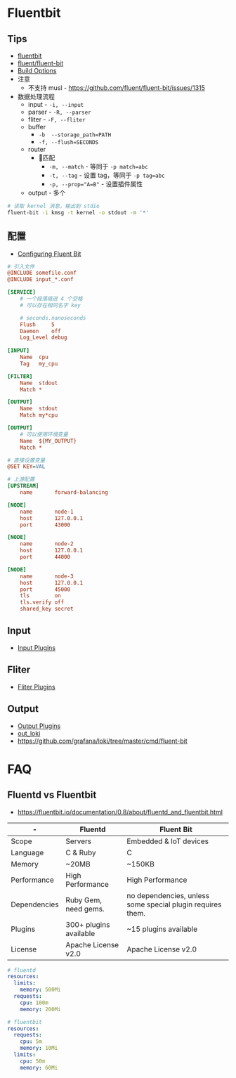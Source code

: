 # Fluentbit
## Tips
* [fluentbit](https://fluentbit.io/)
* [fluent/fluent-bit](https://github.com/fluent/fluent-bit)
* [Build Options](https://docs.fluentbit.io/manual/installation/sources/build-and-install)
* 注意
  * 不支持 musl - https://github.com/fluent/fluent-bit/issues/1315
* 数据处理流程
  * input - `-i, --input`
  * parser - `-R, --parser`
  * fliter - `-F, --fliter`
  * buffer
    * `-b  --storage_path=PATH`
    * `-f, --flush=SECONDS`
  * router
    * 匹配
      * `-m, --match` - 等同于 `-p match=abc`
      * `-t, --tag` - 设置 tag，等同于 `-p tag=abc`
      * `-p, --prop="A=B"` - 设置插件属性
  * output - 多个

```bash
# 读取 kernel 消息，输出到 stdio
fluent-bit -i kmsg -t kernel -o stdout -m '*'
```

## 配置
* [Configuring Fluent Bit](https://docs.fluentbit.io/manual/administration/configuring-fluent-bit)

```ini
# 引入文件
@INCLUDE somefile.conf
@INCLUDE input_*.conf

[SERVICE]
    # 一个段落缩进 4 个空格
    # 可以存在相同名字 key

    # seconds.nanoseconds
    Flush     5
    Daemon    off
    Log_Level debug
​
[INPUT]
    Name  cpu
    Tag   my_cpu

[FILTER]
    Name  stdout
    Match *​

[OUTPUT]
    Name  stdout
    Match my*cpu

[OUTPUT]
    # 可以使用环境变量
    Name  ${MY_OUTPUT}
    Match *

# 直接设置变量
@SET KEY=VAL

# 上游配置
[UPSTREAM]
    name       forward-balancing

[NODE]
    name       node-1
    host       127.0.0.1
    port       43000

[NODE]
    name       node-2
    host       127.0.0.1
    port       44000

[NODE]
    name       node-3
    host       127.0.0.1
    port       45000
    tls        on
    tls.verify off
    shared_key secret
```

## Input
* [Input Plugins](https://github.com/fluent/fluent-bit#input-plugins)

## Fliter
* [Fliter Plugins](https://github.com/fluent/fluent-bit#filter-plugins)

## Output
* [Output Plugins](https://github.com/fluent/fluent-bit#output-plugins)
* [out_loki](https://grafana.com/docs/loki/latest/clients/fluentbit/)
* https://github.com/grafana/loki/tree/master/cmd/fluent-bit

# FAQ

## Fluentd vs Fluentbit

- https://fluentbit.io/documentation/0.8/about/fluentd_and_fluentbit.html

| -            | Fluentd                | Fluent Bit                                                 |
| ------------ | ---------------------- | ---------------------------------------------------------- |
| Scope        | Servers                | Embedded & IoT devices                                     |
| Language     | C & Ruby               | C                                                          |
| Memory       | ~20MB                  | ~150KB                                                     |
| Performance  | High Performance       | High Performance                                           |
| Dependencies | Ruby Gem, need gems.   | no dependencies, unless some special plugin requires them. |
| Plugins      | 300+ plugins available | ~15 plugins available                                      |
| License      | Apache License v2.0    | Apache License v2.0                                        |

```yaml
# fluentd
resources:
  limits:
    memory: 500Mi
  requests:
    cpu: 100m
    memory: 200Mi

# fluentbit
resources:
  requests:
    cpu: 5m
    memory: 10Mi
  limits:
    cpu: 50m
    memory: 60Mi
```
